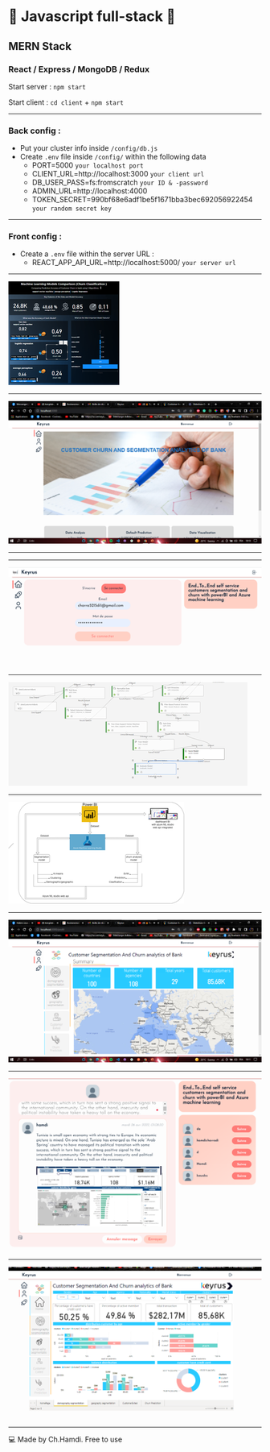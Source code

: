 # 🚀 Javascript full-stack 🚀
## MERN Stack
### React / Express / MongoDB / Redux

Start server : `npm start`

Start client : `cd client` + `npm start`

_____________________________

### Back config :

* Put your cluster info inside `/config/db.js`
* Create `.env` file inside `/config/` within the following data
  - PORT=5000 `your localhost port`
  - CLIENT_URL=http://localhost:3000 `your client url`
  - DB_USER_PASS=fs:fromscratch `your ID & -password`
  - ADMIN_URL=http://localhost:4000
  - TOKEN_SECRET=990bf68e6adf1be5f1671bba3bec692056922454 `your random secret key`
  
_________________________
  
### Front config : 
* Create a `.env` file within the server URL :
  - REACT_APP_API_URL=http://localhost:5000/ `your server url`
    
_____________________________

![Alt text](./client/public/img/278145873_1007186666899439_2375970632150230050_n.png)

  _____________________________
![Alt text](./client/public/img/280375236_540433190942997_2579736014303691504_n.png)

  _____________________________
  _____________________________
![Alt text](./client/public/img/278484215_472767014639713_17576815921369404_n.png)

  _____________________________

![Alt text](./client/public/img/285944152_4440290759407856_4189862534309690045_n.png)


  _____________________________

![Alt text](./client/public/img/285997548_1137930763434615_6580935486083826145_n.png)



  _____________________________
![Alt text](./client/public/img/280031804_674436063625371_9171650022111109409_n.png)



  _____________________________
![Alt text](./client/public/pfeScreen/6.png)




  _____________________________
![Alt text](./client/public/img/20.png)

  _____________________________
💻 Made by Ch.Hamdi. Free to use 

